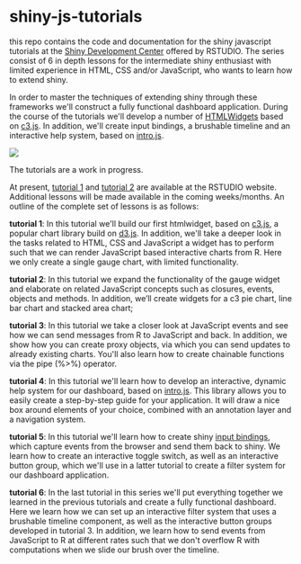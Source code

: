# shiny-js-tutorials

this repo contains the code and documentation for the shiny javascript tutorials at the [Shiny Development Center](http://shiny.rstudio.com/tutorial/) offered by RSTUDIO. The series consist of 6 in depth lessons for the intermediate shiny enthusiast with limited experience in HTML, CSS and/or JavaScript, who wants to learn how to extend shiny. 

In order to master the techniques of extending shiny through these frameworks we'll construct a fully functional dashboard application. During the course of the tutorials we'll develop a number of [HTMLWidgets](http://www.htmlwidgets.org/) based on [c3.js](http://c3js.org/). In addition, we'll create input bindings, a brushable timeline and an interactive help system, based on [intro.js](http://introjs.com/).

<a href="https://frissdemo.shinyapps.io/FrissDashboard/"><img src="https://raw.githubusercontent.com/FrissAnalytics/shinyJsTutorials/master/tutorials/dashboard.png"></a>

The tutorials are a work in progress.

At present, [tutorial 1](http://shiny.rstudio.com/tutorial/js-lesson1/) and [tutorial 2](http://shiny.rstudio.com/tutorial/js-lesson2/) are available at the RSTUDIO website. Additional lessons will be made available in the coming weeks/months. An outline of the complete set of lessons is as follows:


**tutorial 1**: In this tutorial we'll build our first htmlwidget, based on [c3.js](http://c3js.org/), a popular chart library build on [d3.js](https://d3js.org/). In addition, we'll take a deeper look in the tasks related to HTML, CSS and JavaScript a widget has to perform such that we can render JavaScript based interactive charts from R. Here we only create a single gauge chart, with limited functionality.

**tutorial 2**: In this tutorial we expand the functionality of the gauge widget and elaborate on related JavaScript concepts such as closures, events, objects and methods. In addition, we’ll create widgets for a c3 pie chart, line bar chart and stacked area chart;

**tutorial 3**: In this tutorial we take a closer look at JavaScript events and see how we can send messages from R to JavaScript and back. In addition, we show how you can create proxy objects, via which you can send updates to already existing charts. You'll also learn how to create chainable functions via the pipe (%>%) operator.

**tutorial 4**: In this tutorial we'll learn how to develop an interactive, dynamic help system for our dashboard, based on [intro.js](http://introjs.com/). This library allows you to easily create a step-by-step guide for your application. It will draw a nice box around elements of your choice, combined with an annotation layer and a navigation system. 

**tutorial 5**: In this tutorial we'll learn how to create shiny [input bindings](http://shiny.rstudio.com/articles/building-inputs.html), which capture events from the browser and send them back to shiny. We learn how to create an interactive toggle switch, as well as an interactive button group, which we'll use in a latter tutorial to create a filter system for our dashboard application. 

**tutorial 6**: In the last tutorial in this series we'll put everything together we learned in the previous tutorials and create a fully functional dashboard. Here we learn how we can set up an interactive filter system that uses a brushable timeline component, as well as the interactive button groups developed in tutorial 3. In addition, we learn how to send events from JavaScript to R at different rates such that we don't overflow R with computations when we slide our brush over the timeline.
